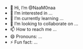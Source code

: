 - 👋 Hi, I’m @NaaM0naa
- 👀 I’m interested in ...
- 🌱 I’m currently learning ...
- 💞️ I’m looking to collaborate on ...
- 📫 How to reach me ...
- 😄 Pronouns: ...
- ⚡ Fun fact: ...

<!---
NaaM0naa/NaaM0naa is a ✨ special ✨ repository because its `README.md` (this file) appears on your GitHub profile.
You can click the Preview link to take a look at your changes.
--->
